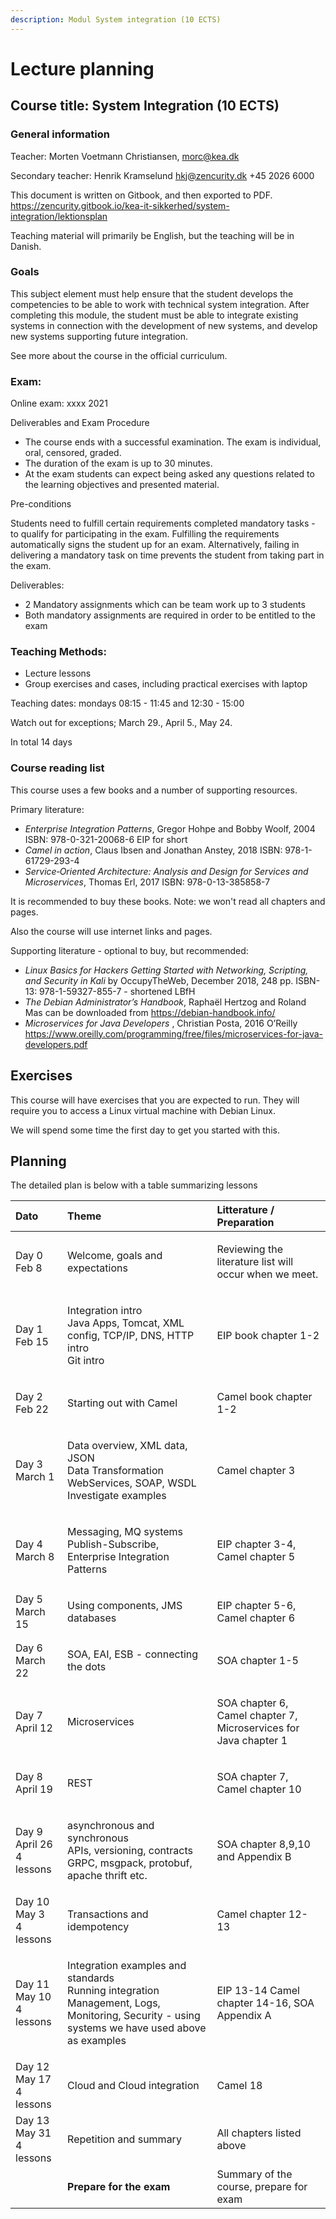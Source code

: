 ```yaml
---
description: Modul System integration (10 ECTS)
---
```


# Lecture planning

## Course title: System Integration \(10 ECTS\)

### General information

Teacher: Morten Voetmann Christiansen, morc@kea.dk

Secondary teacher: Henrik Kramselund  hkj@zencurity.dk +45 2026 6000


This document is written on Gitbook, and then exported to PDF.
https://zencurity.gitbook.io/kea-it-sikkerhed/system-integration/lektionsplan

Teaching material will primarily be English, but the teaching will be in Danish.

### Goals

This subject element must help ensure that the student develops the competencies to be able to work with technical system integration. After completing this module, the student must be able to integrate existing systems in connection with the development of new systems, and develop new systems supporting future integration.


See more about the course in the official curriculum.

### Exam:

Online exam: xxxx 2021

Deliverables and Exam Procedure

* The course ends with a successful examination. The exam is individual, oral, censored, graded.
* The duration of the exam is up to 30 minutes.
* At the exam students can expect being asked any questions related to the learning objectives and presented material.

Pre-conditions

Students need to fulfill certain requirements  completed mandatory tasks - to qualify for participating in the exam.
Fulfilling the requirements automatically signs the student up for an exam. Alternatively, failing in delivering a mandatory
task on time prevents the student from taking part in the exam.

 Deliverables:
* 2 Mandatory assignments which can be team work up to 3 students
* Both mandatory assignments are required in order to be entitled to the exam


### Teaching Methods:

* Lecture lessons
* Group exercises and cases, including practical exercises with laptop

Teaching dates: mondays 08:15 - 11:45 and 12:30 - 15:00

Watch out for exceptions; March 29., April 5., May 24.

In total 14 days

### Course reading list
This course uses a few books and a number of supporting resources.

Primary literature:

* _Enterprise Integration Patterns_, Gregor Hohpe and Bobby Woolf, 2004
ISBN: 978-0-321-20068-6 EIP for short
* _Camel in action_, Claus Ibsen and Jonathan Anstey, 2018
ISBN: 978-1-61729-293-4
* _Service‑Oriented Architecture: Analysis and Design for Services and Microservices_, Thomas Erl, 2017
ISBN: 978-0-13-385858-7


It is recommended to buy these books. Note: we won't read all chapters and pages.

Also the course will use internet links and pages.

Supporting literature - optional to buy, but recommended:

* _Linux Basics for Hackers Getting Started with Networking, Scripting, and Security in Kali_ by OccupyTheWeb, December 2018, 248 pp. ISBN-13: 978-1-59327-855-7 - shortened LBfH
* _The Debian Administrator’s Handbook_, Raphaël Hertzog and Roland Mas can be downloaded from https://debian-handbook.info/
* _Microservices for Java Developers_ , Christian Posta, 2016 O’Reilly https://www.oreilly.com/programming/free/files/microservices-for-java-developers.pdf


## Exercises

This course will have exercises that you are expected to run. They will require you to access a Linux virtual machine with Debian Linux.

We will spend some time the first day to get you started with this.



## Planning

The detailed plan is below with a table summarizing lessons

<table>
<thead>
<tr>
  <th style="text-align:left">Dato</th>
  <th style="text-align:left">Theme</th>
  <th style="text-align:left">Litterature / Preparation</th>
</tr>
</thead>
<tbody>
<tr>
  <td style="text-align:left">Day 0 Feb 8</td>
  <td style="text-align:left">
    <p>Welcome, goals and expectations</br>
    </p>
  </td>
  <td style="text-align:left">
  <p> Reviewing the literature list will occur when we meet. </p>
  </td>
</tr>
<tr>
  <td style="text-align:left">Day 1 Feb 15</td>
  <td style="text-align:left">
    <p>Integration intro</br>
    Java Apps, Tomcat, XML config, TCP/IP, DNS, HTTP intro<br>
    Git intro
    </p>
  </td>
  <td style="text-align:left">
  <p>EIP book chapter 1-2</p>
  </td>
</tr>
<tr>
  <td style="text-align:left">Day 2 Feb 22</td>
  <td style="text-align:left">
    <p>Starting out with Camel</br>
    </p>
  </td>
  <td style="text-align:left">
  <p>Camel book chapter 1-2</p>
  </td>
</tr>
<tr>
  <td style="text-align:left">Day 3 March 1</td>
  <td style="text-align:left">
    <p>Data overview, XML data, JSON<br>
Data Transformation<br>WebServices, SOAP, WSDL<br>Investigate examples
    </p>
  </td>
  <td style="text-align:left">
  <p>Camel chapter 3</p>
  </td>
</tr>
<tr>
  <td style="text-align:left">Day 4 March 8</td>
  <td style="text-align:left">
    <p>Messaging, MQ systems</br>
    Publish-Subscribe, Enterprise Integration Patterns
    </p>
  </td>
  <td style="text-align:left">
  <p>EIP chapter 3-4, Camel chapter 5</p>
  </td>
</tr>
<tr>
  <td style="text-align:left">Day 5 March 15</td>
  <td style="text-align:left">
    <p>Using components, JMS</br>
    databases
    </p>
  </td>
  <td style="text-align:left">
  <p>EIP chapter 5-6, Camel chapter 6</p>
  </td>
</tr>
<tr>
  <td style="text-align:left">Day 6 March 22</td>
  <td style="text-align:left">
    <p>SOA, EAI, ESB - connecting the dots</br>
    </p>
  </td>
  <td style="text-align:left">
  <p>SOA chapter 1-5</p>
  </td>
</tr>
<tr>
  <td style="text-align:left">Day 7 April 12</td>
  <td style="text-align:left">
    <p>Microservices</p>
  </td>
  <td style="text-align:left">
  <p>SOA chapter 6, Camel chapter 7, Microservices for Java chapter 1</p>
  </td>
</tr>
<tr>
  <td style="text-align:left">Day 8 April 19</td>
  <td style="text-align:left">
    <p>
    REST
    </p>
  </td>
  <td style="text-align:left">
  <p>SOA chapter 7, Camel chapter 10</p>
    </p>
  </td>
</tr>
<tr>
  <td style="text-align:left">Day 9 April 26 </br>4 lessons </td>
  <td style="text-align:left">
    <p> asynchronous and synchronous</br>
    APIs, versioning, contracts</br>
    GRPC, msgpack, protobuf, apache thrift etc.
    </p>
  </td>
  <td style="text-align:left">
  <p>SOA chapter 8,9,10 and Appendix B</p>
  </td>
</tr>
<tr>
  <td style="text-align:left">Day 10 May 3 </br>4 lessons </td>
  <td style="text-align:left">
    <p>Transactions and idempotency</br>
    </p>
  </td>
  <td style="text-align:left">
  <p>Camel chapter 12-13</p>
  </td>
</tr>
<tr>
  <td style="text-align:left">Day 11 May 10 </br>4 lessons </td>
  <td style="text-align:left">
    <p>Integration examples and standards</br>
    Running integration
    Management, Logs, Monitoring, Security - using systems we have used above as examples
    </p>
  </td>
  <td style="text-align:left">
  <p>EIP 13-14 Camel chapter 14-16, SOA Appendix A</p>
  </td>
</tr>
<tr>
  <td style="text-align:left">Day 12 May 17 </br>4 lessons </td>
  <td style="text-align:left">
    <p>Cloud and Cloud integration</p>
  </td>
  <td style="text-align:left">
  <p>Camel 18</p>
  </td>
</tr>

<tr>
  <td style="text-align:left">Day 13 May 31 </br>4 lessons </td>
  <td style="text-align:left">
    <p>Repetition and summary</p>
  </td>
  <td style="text-align:left">
  <p>All chapters listed above</p>
  </td>
</tr>
    <tr>
      <td style="text-align:left"></td>
      <td style="text-align:left"><b>Prepare for the exam</b></td>
      <td style="text-align:left">Summary of the course, prepare for exam</td>
    </tr>
  </tbody>
</table>
